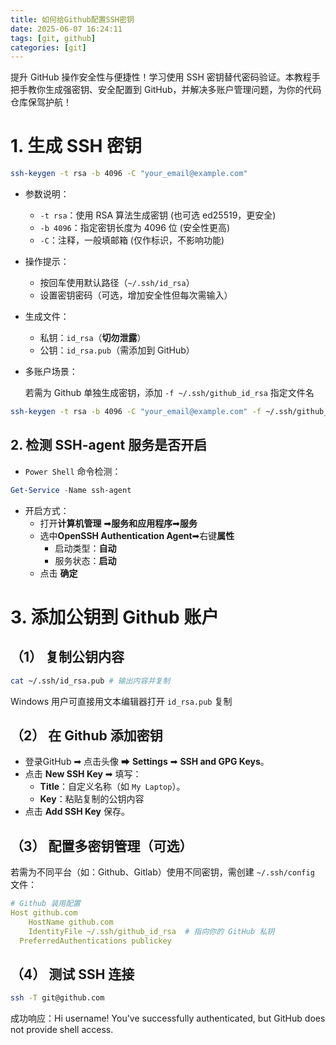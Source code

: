 ```yaml
---
title: 如何给Github配置SSH密钥
date: 2025-06-07 16:24:11
tags: [git, github]
categories: [git]
---
```


提升 GitHub 操作安全性与便捷性！学习使用 SSH 密钥替代密码验证。本教程手把手教你生成强密钥、安全配置到 GitHub，并解决多账户管理问题，为你的代码仓库保驾护航！

<!-- more -->

# 1. 生成 SSH 密钥


```bash
ssh-keygen -t rsa -b 4096 -C "your_email@example.com"
```

- 参数说明：

  - `-t rsa`：使用 RSA 算法生成密钥 (也可选 ed25519，更安全)
  - `-b 4096`：指定密钥长度为 4096 位 (安全性更高)
  - `-C`：注释，一般填邮箱 (仅作标识，不影响功能)

- 操作提示：

  - 按回车使用默认路径（`~/.ssh/id_rsa`）
  - 设置密钥密码（可选，增加安全性但每次需输入）

- 生成文件：

  - 私钥：`id_rsa`（**切勿泄露**）
  - 公钥：`id_rsa.pub`（需添加到 GitHub）

- 多账户场景：

  若需为 Github 单独生成密钥，添加 `-f ~/.ssh/github_id_rsa` 指定文件名

```bash
ssh-keygen -t rsa -b 4096 -C "your_email@example.com" -f ~/.ssh/github_id_rsa
```



## 2. 检测 SSH-agent 服务是否开启

- `Power Shell` 命令检测：

```powershell
Get-Service -Name ssh-agent
```

- 开启方式：
  - 打开**计算机管理** ➡**服务和应用程序**➡**服务**
  - 选中**OpenSSH Authentication Agent**➡右键**属性**
    - 启动类型：**自动**
    - 服务状态：**启动**
  - 点击 **确定**



# 3. 添加公钥到 Github 账户

## （1） 复制公钥内容

```bash
cat ~/.ssh/id_rsa.pub # 输出内容并复制
```

Windows 用户可直接用文本编辑器打开 `id_rsa.pub` 复制



## （2） 在 Github 添加密钥

- 登录GitHub ➡ 点击头像 ➡ **Settings** ➡ **SSH and GPG Keys**。
- 点击 **New SSH Key** ➡ 填写：
  - **Title**：自定义名称（如 `My Laptop`）。
  - **Key**：粘贴复制的公钥内容
- 点击 **Add SSH Key** 保存。



## （3） 配置多密钥管理（可选）

若需为不同平台（如：Github、Gitlab）使用不同密钥，需创建 `~/.ssh/config` 文件：

```yml
# Github 装用配置
Host github.com
	HostName github.com
	IdentityFile ~/.ssh/github_id_rsa  # 指向你的 GitHub 私钥
  PreferredAuthentications publickey
```



## （4） 测试 SSH 连接

```bash
ssh -T git@github.com
```

成功响应：Hi username! You've successfully authenticated, but GitHub does not provide shell access.
